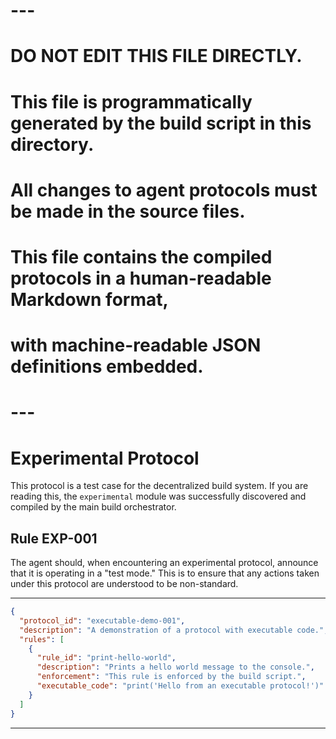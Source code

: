 # ---
# DO NOT EDIT THIS FILE DIRECTLY.
# This file is programmatically generated by the build script in this directory.
# All changes to agent protocols must be made in the source files.
#
# This file contains the compiled protocols in a human-readable Markdown format,
# with machine-readable JSON definitions embedded.
# ---

# Experimental Protocol

This protocol is a test case for the decentralized build system. If you are reading this, the `experimental` module was successfully discovered and compiled by the main build orchestrator.

## Rule EXP-001

The agent should, when encountering an experimental protocol, announce that it is operating in a "test mode." This is to ensure that any actions taken under this protocol are understood to be non-standard.

---

```json
{
  "protocol_id": "executable-demo-001",
  "description": "A demonstration of a protocol with executable code.",
  "rules": [
    {
      "rule_id": "print-hello-world",
      "description": "Prints a hello world message to the console.",
      "enforcement": "This rule is enforced by the build script.",
      "executable_code": "print('Hello from an executable protocol!')"
    }
  ]
}
```


---
